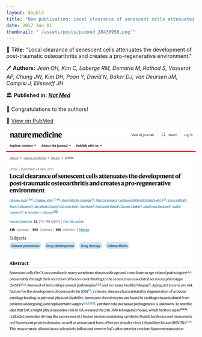 ```yaml
---
layout: double
title: "New publication: Local clearance of senescent cells attenuates the development of post-traumatic osteoarthritis and creates a pro-regenerative environment"
date: 2017 Jun 01
thumbnail: "'/assets/posts/pubmed_28436958.png'"
---
```

📖 <strong>Title:</strong> "Local clearance of senescent cells attenuates the development of post-traumatic osteoarthritis and creates a pro-regenerative environment."  

🖊️ <strong>Authors:</strong> <em>Jeon OH, Kim C, Laberge RM, Demaria M, Rathod S, Vasserot AP, Chung JW, Kim DH, Poon Y, David N, Baker DJ, van Deursen JM, Campisi J, Elisseeff JH</em>  

🏛️ <strong>Published in:</strong> <em><strong><ins>Nat Med</ins></strong></em>  

🎉 Congratulations to the authors!  

🔗 <a href="https://pubmed.ncbi.nlm.nih.gov/28436958/">View on PubMed</a>  

![Publication Image](/assets/posts/pubmed_28436958.png)
